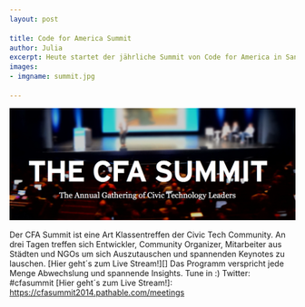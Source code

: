 ```yaml
---
layout: post

title: Code for America Summit
author: Julia
excerpt: Heute startet der jährliche Summit von Code for America in San Francisco.
images:
- imgname: summit.jpg

---
```

![summit](/assets/blog/summit.jpg)

Der CFA Summit ist eine Art Klassentreffen der Civic Tech Community. An drei Tagen treffen sich Entwickler, Community Organizer, Mitarbeiter aus Städten und NGOs um sich Auszutauschen und spannenden Keynotes zu lauschen.
[Hier geht´s zum Live Stream!][] Das Programm verspricht jede Menge Abwechslung und spannende Insights. Tune in :)
Twitter: #cfasummit
[Hier geht´s zum Live Stream!]: https://cfasummit2014.pathable.com/meetings


